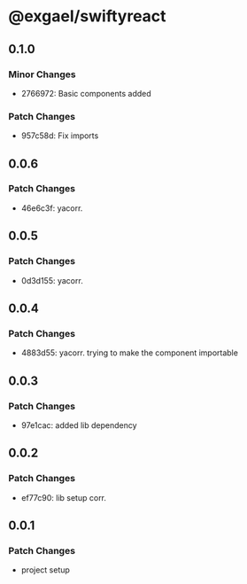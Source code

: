 # @exgael/swiftyreact

## 0.1.0

### Minor Changes

- 2766972: Basic components added

### Patch Changes

- 957c58d: Fix imports

## 0.0.6

### Patch Changes

- 46e6c3f: yacorr.

## 0.0.5

### Patch Changes

- 0d3d155: yacorr.

## 0.0.4

### Patch Changes

- 4883d55: yacorr. trying to make the component importable

## 0.0.3

### Patch Changes

- 97e1cac: added lib dependency

## 0.0.2

### Patch Changes

- ef77c90: lib setup corr.

## 0.0.1

### Patch Changes

- project setup
